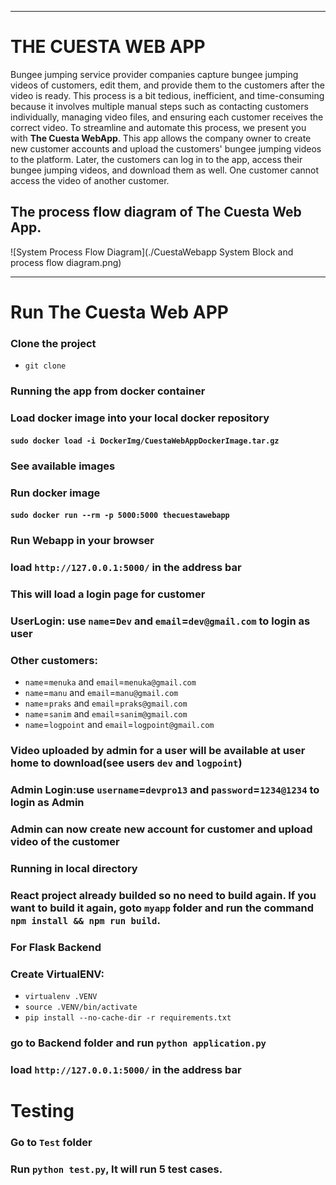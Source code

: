 ***
# THE CUESTA WEB APP
Bungee jumping service provider companies capture bungee jumping videos of customers, edit them, and provide them to the customers after the video is ready. This process is a bit tedious, inefficient, and time-consuming because it involves multiple manual steps such as contacting customers individually, managing video files, and ensuring each customer receives the correct video. To streamline and automate this process, we present you with **The Cuesta WebApp**. This app allows the company owner to create new customer accounts and upload the customers' bungee jumping videos to the platform. Later, the customers can log in to the app, access their bungee jumping videos, and download them as well. One customer cannot access the video of another customer.<br>
## The process flow diagram of The Cuesta Web App.
![System Process Flow Diagram](./CuestaWebapp System Block and process flow diagram.png)
***
# Run **The Cuesta Web APP**
### Clone the project
* `git clone`

### Running the app from docker container
###  Load docker image into your local docker repository
#### `sudo docker load -i DockerImg/CuestaWebAppDockerImage.tar.gz`
### See available images
### Run docker image
#### `sudo docker run --rm -p 5000:5000 thecuestawebapp`
### Run Webapp in your browser
### load `http://127.0.0.1:5000/` in the address bar
### This will load a login page for customer
### UserLogin: use `name`=`Dev` and `email`=`dev@gmail.com` to login as user
### Other customers:
* `name`=`menuka` and `email`=`menuka@gmail.com`
* `name`=`manu` and `email`=`manu@gmail.com`
* `name`=`praks` and `email`=`praks@gmail.com`
* `name`=`sanim` and `email`=`sanim@gmail.com`
* `name`=`logpoint` and `email`=`logpoint@gmail.com`
### Video uploaded by admin for a user will be available at user home to download(see users `dev` and `logpoint`)
### Admin Login:use `username`=`devpro13` and `password`=`1234@1234` to login as Admin
### Admin can now create new account for customer and upload video of the customer
###  Running in local directory
### React project already builded so no need to build again. If you want to build it again, goto `myapp` folder and run the command `npm install && npm run build`.
### For Flask Backend
### Create VirtualENV:
* `virtualenv .VENV`
* `source .VENV/bin/activate`
* `pip install --no-cache-dir -r requirements.txt`
### go to Backend folder and run `python application.py`
### load `http://127.0.0.1:5000/` in the address bar


# Testing
### Go to `Test` folder
### Run `python test.py`, It will run 5 test cases.